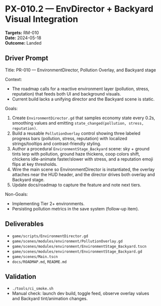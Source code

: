 # PX-010.2 — EnvDirector + Backyard Visual Integration
**Targets:** RM-010  
**Date:** 2024-05-18  
**Outcome:** Landed  

## Driver Prompt
Title: PR-010 — EnvironmentDirector, Pollution Overlay, and Backyard stage

Context:
- The roadmap calls for a reactive environment layer (pollution, stress, reputation) that feeds both UI and background visuals.
- Current build lacks a unifying director and the Backyard scene is static.

Goals:
1. Create `EnvironmentDirector.gd` that samples economy state every 0.2s, smoothing values and emitting `state_changed(pollution, stress, reputation)`.
2. Build a reusable `PollutionOverlay` control showing three labeled progress bars (pollution, stress, reputation) with localized strings/tooltips and contrast-friendly styling.
3. Author a procedural `EnvironmentStage_Backyard` scene: sky + ground tints lerp with pollution, ground haze thickens, coop colors shift, chickens idle-animate faster/slower with stress, and a reputation emoji flips at key thresholds.
4. Wire the main scene so EnvironmentDirector is instantiated, the overlay attaches near the HUD header, and the director drives both overlay and Backyard stage.
5. Update docs/roadmap to capture the feature and note next tiers.

Non-Goals:
- Implementing Tier 2+ environments.
- Persisting pollution metrics in the save system (follow-up item).

## Deliverables
- `game/scripts/EnvironmentDirector.gd`
- `game/scenes/modules/environment/PollutionOverlay.gd`
- `game/scenes/modules/environment/EnvironmentStage_Backyard.tscn`
- `game/scenes/modules/environment/EnvironmentStage_Backyard.gd`
- `game/scenes/Main.tscn`
- `docs/ROADMAP.md`, `README.md`

## Validation
- `./tools/ci_smoke.sh`
- Manual check: launch dev build, toggle feed, observe overlay values and Backyard tint/animation changes.
